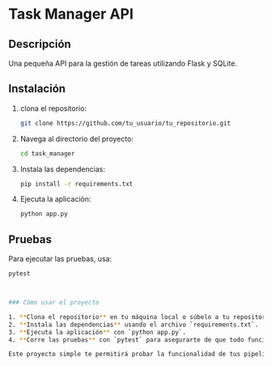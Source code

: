# Task Manager API

## Descripción
Una pequeña API para la gestión de tareas utilizando Flask y SQLite.

## Instalación

1. clona el repositorio:
    ```bash
    git clone https://github.com/tu_usuario/tu_repositorio.git
    ```

2. Navega al directorio del proyecto:
    ```bash
    cd task_manager
    ```

3. Instala las dependencias:
    ```bash
    pip install -r requirements.txt
    ```

4. Ejecuta la aplicación:
    ```bash
    python app.py
    ```

## Pruebas

Para ejecutar las pruebas, usa:
```bash
pytest



### Cómo usar el proyecto

1. **Clona el repositorio** en tu máquina local o súbelo a tu repositorio de GitHub.
2. **Instala las dependencias** usando el archivo `requirements.txt`.
3. **Ejecuta la aplicación** con `python app.py`.
4. **Corre las pruebas** con `pytest` para asegurarte de que todo funcione correctamente.

Este proyecto simple te permitirá probar la funcionalidad de tus pipelines en Azure DevOps, como la ejecución de pruebas y el análisis de código. Si necesitas alguna otra ayuda con este proyecto o con el pipeline, ¡avísame!
